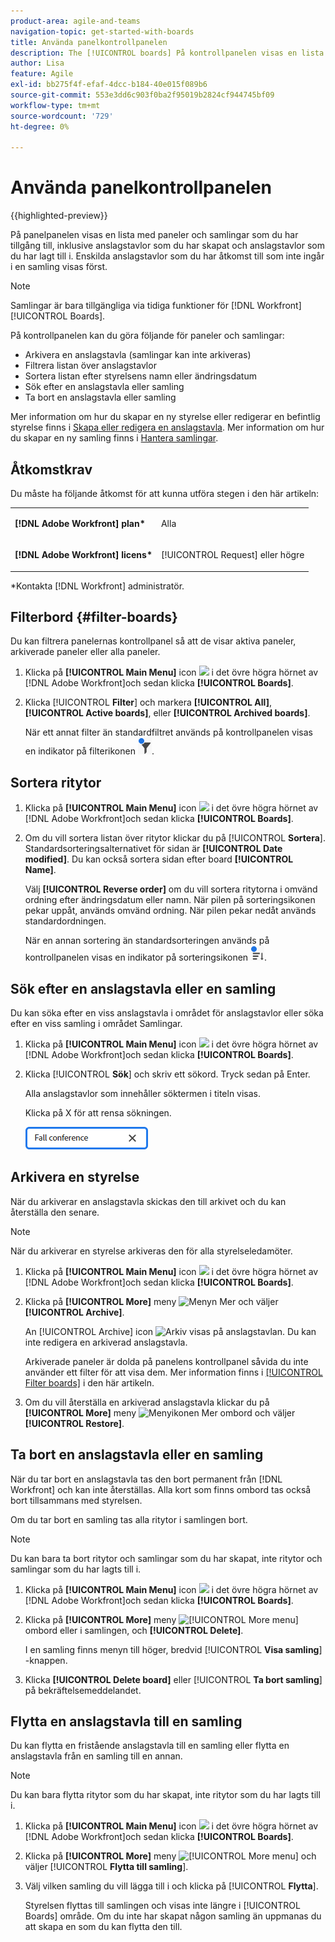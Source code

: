 ```yaml
---
product-area: agile-and-teams
navigation-topic: get-started-with-boards
title: Använda panelkontrollpanelen
description: The [!UICONTROL boards] På kontrollpanelen visas en lista med paneler som du har tillgång till, inklusive paneler som du har skapat och paneler som du har lagts till i.
author: Lisa
feature: Agile
exl-id: bb275f4f-efaf-4dcc-b184-40e015f089b6
source-git-commit: 553e3dd6c903f0ba2f95019b2824cf944745bf09
workflow-type: tm+mt
source-wordcount: '729'
ht-degree: 0%

---
```


# Använda panelkontrollpanelen

{{highlighted-preview}}

På panelpanelen visas en lista med paneler <span class="preview">och samlingar</span> som du har tillgång till, inklusive anslagstavlor som du har skapat och anslagstavlor som du har lagt till i. <span class="preview">Enskilda anslagstavlor som du har åtkomst till som inte ingår i en samling visas först.</span>

>[!NOTE]
>
>Samlingar är bara tillgängliga via tidiga funktioner för [!DNL Workfront] [!UICONTROL Boards].

På kontrollpanelen kan du göra följande för paneler och <span class="preview">samlingar</span>:

* Arkivera en anslagstavla (samlingar kan inte arkiveras)
* Filtrera listan över anslagstavlor
* Sortera listan efter styrelsens namn eller ändringsdatum
* Sök efter en anslagstavla eller samling
* Ta bort en anslagstavla eller samling

Mer information om hur du skapar en ny styrelse eller redigerar en befintlig styrelse finns i [Skapa eller redigera en anslagstavla](../../agile/get-started-with-boards/create-edit-board.md). <span class="preview">Mer information om hur du skapar en ny samling finns i [Hantera samlingar](/help/quicksilver/agile/use-boards-agile-planning-tools/manage-collections.md).</span>

## Åtkomstkrav

Du måste ha följande åtkomst för att kunna utföra stegen i den här artikeln:

<table style="table-layout:auto"> 
 <col> 
 <col> 
 <tbody> 
  <tr> 
   <td role="rowheader"><strong>[!DNL Adobe Workfront] plan*</strong></td> 
   <td> <p>Alla</p> </td> 
  </tr> 
  <tr> 
   <td role="rowheader"><strong>[!DNL Adobe Workfront] licens*</strong></td> 
   <td> <p>[!UICONTROL Request] eller högre</p> </td> 
  </tr> 
 </tbody> 
</table>

&#42;Kontakta [!DNL Workfront] administratör.

## Filterbord {#filter-boards}

Du kan filtrera panelernas kontrollpanel så att de visar aktiva paneler, arkiverade paneler eller alla paneler.

1. Klicka på **[!UICONTROL Main Menu]** icon ![](assets/main-menu-icon.png) i det övre högra hörnet av [!DNL Adobe Workfront]och sedan klicka **[!UICONTROL Boards]**.
1. Klicka [!UICONTROL **Filter**] och markera **[!UICONTROL All]**, **[!UICONTROL Active boards]**, eller **[!UICONTROL Archived boards]**.

   När ett annat filter än standardfiltret används på kontrollpanelen visas en indikator på filterikonen ![[!UICONTROL Filter applied to] kontrollpanel](assets/boards-filterapplied-30x30.png).

## Sortera ritytor

1. Klicka på **[!UICONTROL Main Menu]** icon ![](assets/main-menu-icon.png) i det övre högra hörnet av [!DNL Adobe Workfront]och sedan klicka **[!UICONTROL Boards]**.
1. Om du vill sortera listan över ritytor klickar du på [!UICONTROL **Sortera**]. Standardsorteringsalternativet för sidan är **[!UICONTROL Date modified]**. Du kan också sortera sidan efter board **[!UICONTROL Name]**.

   Välj **[!UICONTROL Reverse order]** om du vill sortera ritytorna i omvänd ordning efter ändringsdatum eller namn. När pilen på sorteringsikonen pekar uppåt, används omvänd ordning. När pilen pekar nedåt används standardordningen.

   När en annan sortering än standardsorteringen används på kontrollpanelen visas en indikator på sorteringsikonen ![Sortering används](assets/sort-applied-boards.png).

## Sök efter en anslagstavla <span class="preview">eller en samling</span>

<span class="preview">Du kan söka efter en viss anslagstavla i området för anslagstavlor eller söka efter en viss samling i området Samlingar.</span>

1. Klicka på **[!UICONTROL Main Menu]** icon ![](assets/main-menu-icon.png) i det övre högra hörnet av [!DNL Adobe Workfront]och sedan klicka **[!UICONTROL Boards]**.
1. Klicka [!UICONTROL **Sök**] och skriv ett sökord. Tryck sedan på Enter.

   Alla anslagstavlor som innehåller söktermen i titeln visas.

   Klicka på X för att rensa sökningen.

   ![Sök efter paneler på kontrollpanelen](assets/boards-searchbox.png)

## Arkivera en styrelse

När du arkiverar en anslagstavla skickas den till arkivet och du kan återställa den senare.

>[!NOTE]
>
>När du arkiverar en styrelse arkiveras den för alla styrelseledamöter.

1. Klicka på **[!UICONTROL Main Menu]** icon ![](assets/main-menu-icon.png) i det övre högra hörnet av [!DNL Adobe Workfront]och sedan klicka **[!UICONTROL Boards]**.
1. Klicka på **[!UICONTROL More]** meny ![Menyn Mer](assets/more-icon-spectrum.png) och väljer **[!UICONTROL Archive]**.

   An [!UICONTROL Archive] icon ![Arkiv](assets/archive-icon-spectrum-25x20.png) visas på anslagstavlan. Du kan inte redigera en arkiverad anslagstavla.

   Arkiverade paneler är dolda på panelens kontrollpanel såvida du inte använder ett filter för att visa dem. Mer information finns i [[!UICONTROL Filter boards]](#filter-boards) i den här artikeln.

1. Om du vill återställa en arkiverad anslagstavla klickar du på **[!UICONTROL More]** meny ![Menyikonen Mer](assets/more-icon-spectrum.png) ombord och väljer **[!UICONTROL Restore]**.

## Ta bort en anslagstavla <span class="preview">eller en samling</span>

När du tar bort en anslagstavla tas den bort permanent från [!DNL Workfront] och kan inte återställas. Alla kort som finns ombord tas också bort tillsammans med styrelsen.

<span class="preview">Om du tar bort en samling tas alla ritytor i samlingen bort.</span>

>[!NOTE]
>
>Du kan bara ta bort ritytor och samlingar som du har skapat, inte ritytor och samlingar som du har lagts till i.

1. Klicka på **[!UICONTROL Main Menu]** icon ![](assets/main-menu-icon.png) i det övre högra hörnet av [!DNL Adobe Workfront]och sedan klicka **[!UICONTROL Boards]**.
1. Klicka på **[!UICONTROL More]** meny ![[!UICONTROL More menu]](assets/more-icon-spectrum.png) ombord eller i samlingen, och **[!UICONTROL Delete]**.

   <span class="preview">I en samling finns menyn till höger, bredvid [!UICONTROL **Visa samling**] -knappen.</span>

1. Klicka **[!UICONTROL Delete board]** eller [!UICONTROL **Ta bort samling**] på bekräftelsemeddelandet.

<div class="preview">

## Flytta en anslagstavla till en samling

Du kan flytta en fristående anslagstavla till en samling eller flytta en anslagstavla från en samling till en annan.

>[!NOTE]
>
>Du kan bara flytta ritytor som du har skapat, inte ritytor som du har lagts till i.

1. Klicka på **[!UICONTROL Main Menu]** icon ![](assets/main-menu-icon.png) i det övre högra hörnet av [!DNL Adobe Workfront]och sedan klicka **[!UICONTROL Boards]**.
1. Klicka på **[!UICONTROL More]** meny ![[!UICONTROL More menu]](assets/more-icon-spectrum.png) och väljer [!UICONTROL **Flytta till samling**].
1. Välj vilken samling du vill lägga till i och klicka på [!UICONTROL **Flytta**].

   Styrelsen flyttas till samlingen och visas inte längre i [!UICONTROL Boards] område.
Om du inte har skapat någon samling än uppmanas du att skapa en som du kan flytta den till.

</div>
